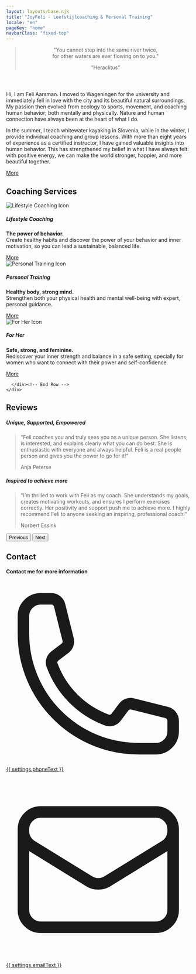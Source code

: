 ```yaml
---
layout: layouts/base.njk
title: "JoyFeli - Leefstijlcoaching & Personal Training"
locale: "en"
pageKey: "home"
navbarClass: "fixed-top"
---
```


<!-- Home Section  -->
  <header class="vh-100 d-flex align-items-center justify-content-center text-center hero-home pt-5" style="background: url('/img/Feli_predel.JPG') no-repeat center center/cover;">
    <div class="container">
      <blockquote class="blockquote">
        <p class="fs-2 fst-italic">"You cannot step into the same river twice,<br> for other waters are ever flowing on to you."</p>
        <q class="blockquote-footer text-white">Heraclitus</q>
      </blockquote>
    </div>
  </header>
  <!-- End Home Section -->
  <div class="sun-divider">
    <span class="sun"></span>
  </div>
  <!-- About Me Section -->
  <section  id="about">
    <div class="container position-relative">
      <div class="row">
        <div class="col-12 position-relative">
          <!-- Background image container -->
          <div class="bg-image animate-slide-in-left"></div>
          <!-- Text overlay -->
          <div class="text-overlay animate-slide-in-right bg-white bg-opacity-75">
            <p>
              Hi, I am Feli Aarsman. I moved to Wageningen for the university and immediately fell in love with the city and its beautiful natural surroundings. My passion then evolved from ecology to sports, movement, and coaching human behavior; both mentally and physically. Nature and human connection have always been at the heart of what I do.
            </p>
            <p>
              In the summer, I teach whitewater kayaking in Slovenia, while in the winter, I provide individual coaching and group lessons. With more than eight years of experience as a certified instructor, I have gained valuable insights into human behavior. This has strengthened my belief in what I have always felt: with positive energy, we can make the world stronger, happier, and more beautiful together.
            </p>
            <div class="text-center">
              <a href={{ links[locale].about.url }} class="btn custom-btn fs-5">More</a>
            </div>
          </div>
        </div>
      </div>
    </div>
  </section>
  
  <!-- End About Me Section -->
  <div class="sun-divider">
    <span class="sun"></span>
  </div>

  <!-- Coaching Services Section -->
  <section class="py-5 bg-light" id="services">
    <div class="container">
      <h2 class="mb-5 text-center">Coaching Services</h2>
      <div class="row">
        <!-- Lifestyle Coaching Card -->
        <div class="col-lg-4 mb-4">
          <div class="card h-100">
            <img class="card-img-top w-50 mx-auto mt-4" src="/img/lifestylecoaching_icon.png" alt="Lifestyle Coaching Icon">
            <div class="card-body">
              <h5 class="card-title text-uppercase text-center mb-4">Lifestyle Coaching</h5>
              <p class="card-text text-muted">
                <strong>The power of behavior.</strong><br>Create healthy habits and discover the power of your behavior and inner motivation, so you can lead a sustainable, balanced life.
              </p>
            </div>
            <div class="card-footer text-center bg-white border-0">
              <a href={{ links[locale].lifestyleCoaching.url }} class="btn custom-btn fs-5">More</a>
            </div>
          </div>
        </div>
        <!-- Personal Training Card -->
        <div class="col-lg-4 mb-4">
          <div class="card h-100">
            <img class="card-img-top w-50 mx-auto mt-4" src="/img/personaltraining_icon.png" alt="Personal Training Icon">
            <div class="card-body">
              <h5 class="card-title text-center text-uppercase mb-4">Personal Training</h5>
              <p class="card-text text-muted">
                <strong>Healthy body, strong mind.</strong><br>Strengthen both your physical health and mental well-being with expert, personal guidance.
              </p>
            </div>
            <div class="card-footer text-center bg-white border-0">
              <a href="{{ links[locale].personalTraining.url }}" class="btn custom-btn fs-5">More</a>
            </div>
          </div>
        </div>
        <!-- For Her Card -->
        <div class="col-lg-4 mb-4">
          <div class="card h-100">
            <img class="card-img-top w-50 mx-auto mt-4" src="/img/forher_icon.png" alt="For Her Icon">
            <div class="card-body">
              <h5 class="card-title text-center text-uppercase mb-4">For Her</h5>
              <p class="card-text text-muted">
                <strong>Safe, strong, and feminine.</strong><br>Rediscover your inner strength and balance in a safe setting, specially for women who want to connect with their power and self-confidence.
              </p>
            </div>
            <div class="card-footer text-center bg-white border-0">
              <a href={{ links[locale].forHer.url }} class="btn custom-btn fs-5">More</a>
            </div>
          </div>
        </div>
        
      </div><!-- End Row -->
    </div>
  </section>
  
  <!-- End Coaching Services Section -->

  <div class="sun-divider">
    <span class="sun"></span>
  </div>

  <!-- Reviews Section -->
  <section class="py-5" id="reviews">
    <div class="container">
      <h2 class="mb-5 text-center">Reviews</h2>
      <!-- data-bs-interval to set the time between slides -->
      <div id="reviewsCarousel" class="carousel slide" data-bs-ride="carousel" data-bs-interval="10000">
        <div class="carousel-inner px-5">
          <div class="carousel-item text-center active">
            <h5 class="mb-3 text-underline">Unique, Supported, Empowered</h5>
            <blockquote class="blockquote">
              <p class="fst-italic">
                "Feli coaches you and truly sees you as a unique person. She listens, is interested, and explains clearly what you can do best. She is enthusiastic with everyone and always helpful. Feli is a real people person and gives you the power to go for it!"
              </p>
              <footer class="blockquote-footer">Anja Peterse</footer>
            </blockquote>
          </div>
          <div class="carousel-item text-center">
            <h5 class="mb-3">Inspired to achieve more</h5>
            <blockquote class="blockquote">
              <p class="fst-italic">
                "I’m thrilled to work with Feli as my coach. She understands my goals, creates motivating workouts, and ensures I perform exercises correctly. Her positivity and support push me to achieve more. I highly recommend Feli to anyone seeking an inspiring, professional coach!"
              </p>
              <footer class="blockquote-footer">Norbert Essink</footer>
            </blockquote>
          </div>
          <!-- <div class="carousel-item text-center">
            <h5 class="mb-3">Geïnspireerd om meer te bereiken</h5>
            <blockquote class="blockquote">
              <p class="fst-italic">"Pellentesque vitae metus non est pretium pharetra. Curabitur mattis justo quis sem dignissim."</p>
              <footer class="blockquote-footer">Client 3</footer>
            </blockquote>
          </div> -->
        </div>
        <!-- Previous Button -->
        <button class="carousel-control-prev d-flex justify-content-start" type="button" data-bs-target="#reviewsCarousel" data-bs-slide="prev">
          <span class="carousel-control-prev-icon" aria-hidden="true"></span>
          <span class="visually-hidden">Previous</span>
        </button>
        <!-- Next Button -->
        <button class="carousel-control-next d-flex justify-content-end" type="button" data-bs-target="#reviewsCarousel" data-bs-slide="next">
          <span class="carousel-control-next-icon text-end" aria-hidden="true"></span>
          <span class="visually-hidden">Next</span>
        </button>
      </div>
    </div>
  </section>
  <!-- End Reviews Section -->
  <div class="sun-divider">
    <span class="sun"></span>
  </div>
  <!-- Contact Section -->
  <section class="py-5 bg-light" id="contact">
    <div class="container d-flex justify-content-center align-items-center">
      <h2 class="mb-5 visually-hidden">Contact</h2>
      <div>
        <h4>Contact me for more information</h4>
        <p>
          <svg xmlns="http://www.w3.org/2000/svg" fill="none" viewBox="0 0 24 24" stroke-width="1.5" stroke="currentColor" class="icon">
              <path stroke-linecap="round" stroke-linejoin="round" d="M2.25 6.75c0 8.284 6.716 15 15 15h2.25a2.25 2.25 0 0 0 2.25-2.25v-1.372c0-.516-.351-.966-.852-1.091l-4.423-1.106c-.44-.11-.902.055-1.173.417l-.97 1.293c-.282.376-.769.542-1.21.38a12.035 12.035 0 0 1-7.143-7.143c-.162-.441.004-.928.38-1.21l1.293-.97c.363-.271.527-.734.417-1.173L6.963 3.102a1.125 1.125 0 0 0-1.091-.852H4.5A2.25 2.25 0 0 0 2.25 4.5v2.25Z" />
          </svg>
          <a href="tel:{{ settings.phone }}">{{ settings.phoneText }}</a> 
        </p>
      <p>
        <svg xmlns="http://www.w3.org/2000/svg" fill="none" viewBox="0 0 24 24" stroke-width="1.5" stroke="currentColor" class="icon">
            <path stroke-linecap="round" stroke-linejoin="round" d="M21.75 6.75v10.5a2.25 2.25 0 0 1-2.25 2.25h-15a2.25 2.25 0 0 1-2.25-2.25V6.75m19.5 0A2.25 2.25 0 0 0 19.5 4.5h-15a2.25 2.25 0 0 0-2.25 2.25m19.5 0v.243a2.25 2.25 0 0 1-1.07 1.916l-7.5 4.615a2.25 2.25 0 0 1-2.36 0L3.32 8.91a2.25 2.25 0 0 1-1.07-1.916V6.75" />
        </svg>
        <a href="mailto:{{ settings.email }}">{{ settings.emailText }}</a>
      </p>
    </div>
    </div>
  </section>
  <!-- End Contact Section -->